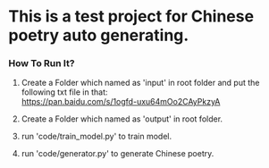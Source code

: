 # This is a test project for Chinese poetry auto generating. 
### How To Run It?
1. Create a Folder which named as 'input' in root folder and put the following txt file in that:<br>
https://pan.baidu.com/s/1ogfd-uxu64mOo2CAyPkzyA

2. Create a Folder which named as 'output' in root folder.

3. run 'code/train_model.py' to train model.

4. run 'code/generator.py' to generate Chinese poetry.

